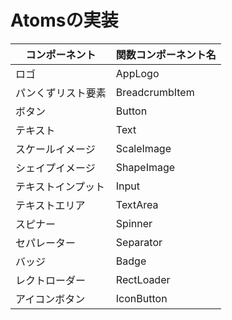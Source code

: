 # Atomsの実装

|  コンポーネント  |  関数コンポーネント名  |
|  --  |  --  |
|  ロゴ  |  AppLogo  |
|  パンくずリスト要素  |  BreadcrumbItem  |
| ボタン  | Button  |
| テキスト  | Text  |
| スケールイメージ  | ScaleImage  |
| シェイプイメージ  | ShapeImage  |
| テキストインプット  | Input  |
| テキストエリア  | TextArea  |
| スピナー  | Spinner  |
| セパレーター  | Separator  |
| バッジ  | Badge  |
| レクトローダー  | RectLoader  |
| アイコンボタン  | IconButton  |
